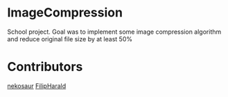 # ImageCompression
School project. Goal was to implement some image compression algorithm and reduce original file size by at least 50%

# Contributors
[nekosaur](https://github.com/nekosaur)
[FilipHarald](https://github.com/FilipHarald)
